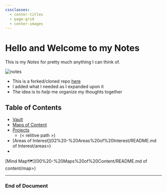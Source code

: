 ```yaml
---
cssclasses:
  - center-titles
  - page-grid
  - center-images
---
```

# Hello and Welcome to my Notes

This is my *Notes* for pretty much anything I can think of.

![notes](https://media1.giphy.com/media/v1.Y2lkPTc5MGI3NjExaDZrZDl3Z3V4NnBidHdndHNtZ2F3c250OG92MnY5cTlxNzR5YzdueSZlcD12MV9pbnRlcm5hbF9naWZfYnlfaWQmY3Q9Zw/c0vY2peUr4QbgDvcmZ/giphy.webp)

- This is a forked/cloned repo [here](https://github.com/CyanVoxel/Obsidian-Vault-Template)
- I added what I needed as I expanded upon it
- The idea is to *help* me organize my thoughts together

## Table of Contents
- [Vault](<--- Vault ---/README.md>)
- [Maps of Content](<00 - Maps of Content/README.md>)
- [Projects](<>)
	- []()(< relitive path >)
- [Areas of Interest](02%20-%20Areas%20of%20Interest/README.md of Interest/areas>)
- 

[Mind Map🗺️](00%20-%20Maps%20of%20Content/README.md of content/map>)

---

### **End of Document**
